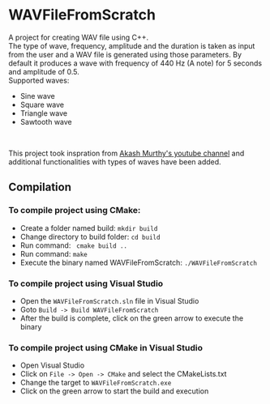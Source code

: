 # WAVFileFromScratch
A project for creating WAV file using C++. 
<br>
The type of wave, frequency, amplitude and the duration 
is taken as input from the user and a WAV file is generated 
using those parameters. By default it produces a wave with 
frequency of 440 Hz (A note) for 5 seconds and amplitude of 0.5.
<br>
Supported waves:
* Sine wave
* Square wave
* Triangle wave
* Sawtooth wave

<br>

This project took inspration from 
[Akash Murthy's youtube channel](https://www.youtube.com/watch?v=qqjvB_VxMRM&list=PLrs18WYDlpOKi-R7YqpIPPqMSL8Tvmsd4&index=5)
and additional functionalities with types of waves have been added.

## Compilation
### To compile project using CMake:
* Create a folder named build: ``` mkdir build ```
* Change directory to build folder: ``` cd build ```
* Run command: ``` cmake build ..```
* Run command: ``` make ```
* Execute the binary named WAVFileFromScratch: ``` ./WAVFileFromScratch ```


### To compile project using Visual Studio
* Open the ``` WAVFileFromScratch.sln ``` file in Visual Studio
* Goto ``` Build -> Build WAVFileFromScratch ```
* After the build is complete, click on the green arrow to execute the binary 


### To compile project using CMake in Visual Studio
* Open Visual Studio
* Click on ``` File -> Open -> CMake ``` and select the CMakeLists.txt
* Change the target to ``` WAVFileFromScratch.exe ```
* Click on the green arrow to start the build and execution
